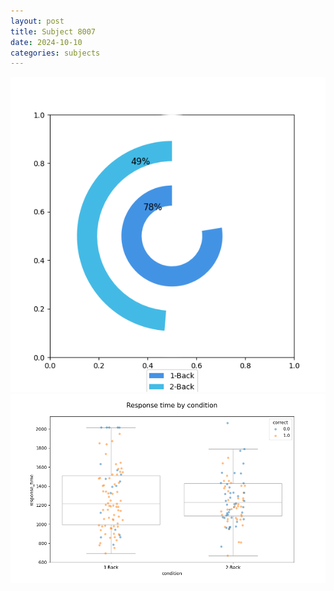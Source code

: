 ```yaml
---
layout: post
title: Subject 8007
date: 2024-10-10
categories: subjects
---
```


![](data/8007/run-9/8007_accuracy_by_condition.png)
![](data/8007/run-9/8007_response_time_by_condition.png)
